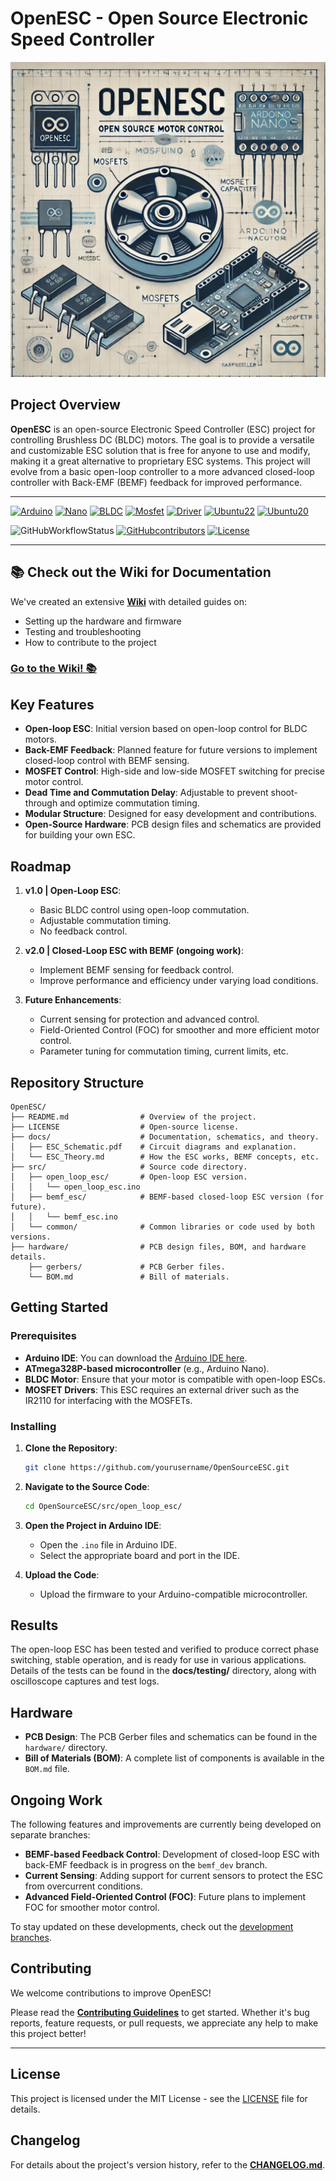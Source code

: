 # OpenESC - Open Source Electronic Speed Controller

![Cover Image Open ESC](/image/OpenESC.png)

## Project Overview

**OpenESC** is an open-source Electronic Speed Controller (ESC) project for controlling Brushless DC (BLDC) motors. The goal is to provide a versatile and customizable ESC solution that is free for anyone to use and modify, making it a great alternative to proprietary ESC systems. This project will evolve from a basic open-loop controller to a more advanced closed-loop controller with Back-EMF (BEMF) feedback for improved performance.

---

[![Arduino][arduino-badge]][arduino]
[![Nano][nano-badge]][nano]
[![BLDC][bldc-badge]][bldc]
[![Mosfet][mosfet-badge]][mosfet]
[![Driver][driver-badge]][driver]
[![Ubuntu22][ubuntu22-badge]][ubuntu22]
[![Ubuntu20][ubuntu20-badge]][ubuntu20]

![GitHubWorkflowStatus](https://img.shields.io/github/actions/workflow/status/sidharthmohannair/OpenESC/main.yml?logo=github&style=flat-square)
[![GitHubcontributors](https://img.shields.io/github/contributors/sidharthmohannair/OpenESC?style=flat-square)](CONTRIBUTING.md)
[![License](https://img.shields.io/github/license/sidharthmohannair/OpenESC?style=flat-square)](LICENSE)

[arduino-badge]: https://img.shields.io/badge/Arduino-IDE-green?style=flat-square
[arduino]: https://www.arduino.cc/
[nano-badge]: https://img.shields.io/badge/Arduino-Nano-blue?style=flat-square
[nano]: https://store.arduino.cc/arduino-nano
[bldc-badge]: https://img.shields.io/badge/Motor-BLDC-orange?style=flat-square
[bldc]: https://en.wikipedia.org/wiki/Brushless_DC_electric_motor
[mosfet-badge]: https://img.shields.io/badge/MOSFET-IRF3205-blue?style=flat-square
[mosfet]: https://www.vishay.com/docs/91298/91298.pdf
[driver-badge]: https://img.shields.io/badge/Driver-IR2110-green?style=flat-square
[driver]: https://www.infineon.com/dgdl/ir2110.pdf
[ubuntu22-badge]: https://img.shields.io/badge/Ubuntu-22.04-orange?style=flat-square
[ubuntu22]: https://releases.ubuntu.com/22.04/
[ubuntu20-badge]: https://img.shields.io/badge/Ubuntu-20.04-orange?style=flat-square
[ubuntu20]: https://releases.ubuntu.com/20.04/

---

## 📚 Check out the Wiki for Documentation

We've created an extensive [**Wiki**](https://github.com/sidharthmohannair/OpenESC/wiki) with detailed guides on:
- Setting up the hardware and firmware
- Testing and troubleshooting
- How to contribute to the project

### [Go to the Wiki! 📚](https://github.com/sidharthmohannair/OpenESC/wiki)



## Key Features

- **Open-loop ESC**: Initial version based on open-loop control for BLDC motors.
- **Back-EMF Feedback**: Planned feature for future versions to implement closed-loop control with BEMF sensing.
- **MOSFET Control**: High-side and low-side MOSFET switching for precise motor control.
- **Dead Time and Commutation Delay**: Adjustable to prevent shoot-through and optimize commutation timing.
- **Modular Structure**: Designed for easy development and contributions.
- **Open-Source Hardware**: PCB design files and schematics are provided for building your own ESC.

## Roadmap

1. **v1.0 | Open-Loop ESC**:
   - Basic BLDC control using open-loop commutation.
   - Adjustable commutation timing.
   - No feedback control.

2. **v2.0 | Closed-Loop ESC with BEMF (ongoing work)**:
   - Implement BEMF sensing for feedback control.
   - Improve performance and efficiency under varying load conditions.

3. **Future Enhancements**:
   - Current sensing for protection and advanced control.
   - Field-Oriented Control (FOC) for smoother and more efficient motor control.
   - Parameter tuning for commutation timing, current limits, etc.

## Repository Structure

```text
OpenESC/
├── README.md                # Overview of the project.
├── LICENSE                  # Open-source license.
├── docs/                    # Documentation, schematics, and theory.
│   ├── ESC_Schematic.pdf    # Circuit diagrams and explanation.
│   └── ESC_Theory.md        # How the ESC works, BEMF concepts, etc.
├── src/                     # Source code directory.
│   ├── open_loop_esc/       # Open-loop ESC version.
│   │   └── open_loop_esc.ino
│   ├── bemf_esc/            # BEMF-based closed-loop ESC version (for future).
│   │   └── bemf_esc.ino
│   └── common/              # Common libraries or code used by both versions.
├── hardware/                # PCB design files, BOM, and hardware details.
    ├── gerbers/             # PCB Gerber files.
    └── BOM.md               # Bill of materials.

```
## Getting Started

### Prerequisites

- **Arduino IDE**: You can download the [Arduino IDE here](https://www.arduino.cc/en/software).
- **ATmega328P-based microcontroller** (e.g., Arduino Nano).
- **BLDC Motor**: Ensure that your motor is compatible with open-loop ESCs.
- **MOSFET Drivers**: This ESC requires an external driver such as the IR2110 for interfacing with the MOSFETs.

### Installing

1. **Clone the Repository**:
   ```bash
   git clone https://github.com/yourusername/OpenSourceESC.git
   ```

2. **Navigate to the Source Code**:
   ```bash
   cd OpenSourceESC/src/open_loop_esc/
   ```

3. **Open the Project in Arduino IDE**:
   - Open the `.ino` file in Arduino IDE.
   - Select the appropriate board and port in the IDE.

4. **Upload the Code**:
   - Upload the firmware to your Arduino-compatible microcontroller.

## Results

The open-loop ESC has been tested and verified to produce correct phase switching, stable operation, and is ready for use in various applications. Details of the tests can be found in the **docs/testing/** directory, along with oscilloscope captures and test logs.

## Hardware

- **PCB Design**: The PCB Gerber files and schematics can be found in the `hardware/` directory.
- **Bill of Materials (BOM)**: A complete list of components is available in the `BOM.md` file.

## Ongoing Work

The following features and improvements are currently being developed on separate branches:
- **BEMF-based Feedback Control**: Development of closed-loop ESC with back-EMF feedback is in progress on the `bemf_dev` branch.
- **Current Sensing**: Adding support for current sensors to protect the ESC from overcurrent conditions.
- **Advanced Field-Oriented Control (FOC)**: Future plans to implement FOC for smoother motor control.

To stay updated on these developments, check out the [development branches]().

## Contributing

We welcome contributions to improve OpenESC!

Please read the **[Contributing Guidelines](CONTRIBUTING.md)** to get started. Whether it's bug reports, feature requests, or pull requests, we appreciate any help to make this project better!

---


## License

This project is licensed under the MIT License - see the [LICENSE](LICENSE) file for details.

## Changelog

For details about the project's version history, refer to the **[CHANGELOG.md](CHANGELOG.md)**.